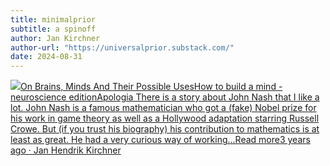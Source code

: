 ```yaml
---
title: minimalprior
subtitle: a spinoff
author: Jan Kirchner
author-url: "https://universalprior.substack.com/"
date: 2024-08-31
---
```


[![](https://substackcdn.com/image/fetch/w_56,c_limit,f_auto,q_auto:good,fl_progressive:steep/https%3A%2F%2Fbucketeer-e05bbc84-baa3-437e-9518-adb32be77984.s3.amazonaws.com%2Fpublic%2Fimages%2F3c853a3b-98b1-478d-b392-7c3bd57af339_1280x1280.png)On Brains, Minds And Their Possible UsesHow to build a mind - neuroscience editionApologia There is a story about John Nash that I like a lot. John Nash is a famous mathematician who got a (fake) Nobel prize for his work in game theory as well as a Hollywood adaptation starring Russell Crowe. But (if you trust his biography) his contribution to mathematics is at least as great. He had a very curious way of working…Read more3 years ago · Jan Hendrik Kirchner](https://universalprior.substack.com/p/how-to-build-a-mind-neuroscience?utm_source=substack&utm_campaign=post_embed&utm_medium=web)
